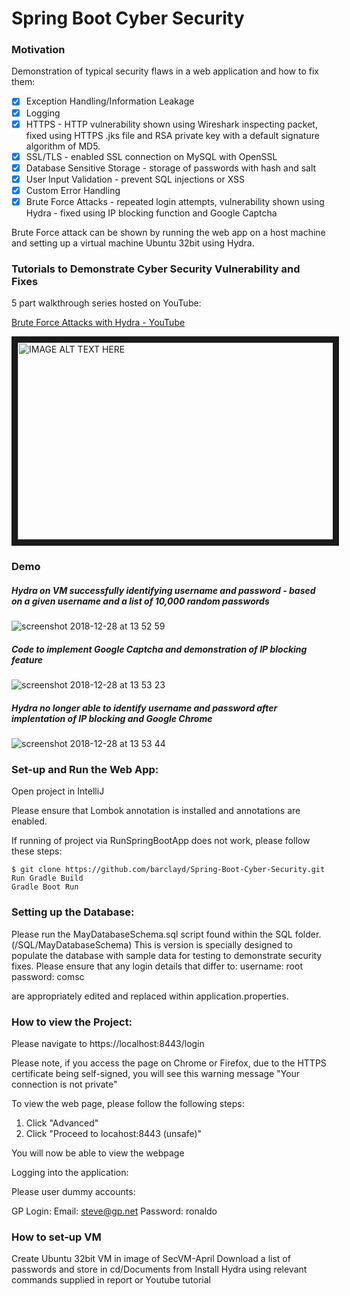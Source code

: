 # Spring Boot Cyber Security

### Motivation

Demonstration of typical security flaws in a web application and how to fix them:

- [x] Exception Handling/Information Leakage
- [x] Logging
- [x] HTTPS - HTTP vulnerability shown using Wireshark inspecting packet, fixed using HTTPS .jks file and RSA private key with a default signature algorithm of MD5.
- [x] SSL/TLS - enabled SSL connection on MySQL with OpenSSL
- [x] Database Sensitive Storage - storage of passwords with hash and salt
- [x] User Input Validation - prevent SQL injections or XSS
- [x] Custom Error Handling
- [x] Brute Force Attacks - repeated login attempts, vulnerability shown using Hydra - fixed using IP blocking function and Google Captcha

Brute Force attack can be shown by running the web app on a host machine and setting up a virtual machine Ubuntu 32bit using Hydra. 

### Tutorials to Demonstrate Cyber Security Vulnerability and Fixes

5 part walkthrough series hosted on YouTube:

[Brute Force Attacks with Hydra - YouTube](https://www.youtube.com/playlist?list=PLJTaTSlR4DswsHAqim4B3I5bpOhAWApHo)

<a href="http://www.youtube.com/watch?feature=player_embedded&v=PLJTaTSlR4DswsHAqim4B3I5bpOhAWApHo
" target="_blank"><img src="http://img.youtube.com/vi/ToplCJiULNY/0.jpg" 
alt="IMAGE ALT TEXT HERE" width="560" height="315" border="10" allow="accelerometer; autoplay; encrypted-media; gyroscope; picture-in-picture" allowfullscreen /></a>

### Demo

##### Hydra on VM successfully identifying username and password - based on a given username and a list of 10,000 random passwords
![screenshot 2018-12-28 at 13 52 59](https://user-images.githubusercontent.com/39765499/50517374-03708500-0aa8-11e9-98a3-0b2d3d3db59d.png)
##### Code to implement Google Captcha and demonstration of IP blocking feature
![screenshot 2018-12-28 at 13 53 23](https://user-images.githubusercontent.com/39765499/50517373-03708500-0aa8-11e9-9c37-ae363d98bb0e.png)
##### Hydra no longer able to identify username and password after implentation of IP blocking and Google Chrome
![screenshot 2018-12-28 at 13 53 44](https://user-images.githubusercontent.com/39765499/50517372-03708500-0aa8-11e9-8fa7-3209d212a1da.png)


### Set-up and Run the Web App:

Open project in IntelliJ

Please ensure that Lombok annotation is installed and annotations are enabled.

If running of project via RunSpringBootApp does not work, please follow these steps:

```
$ git clone https://github.com/barclayd/Spring-Boot-Cyber-Security.git
Run Gradle Build
Gradle Boot Run
```

### Setting up the Database:

Please run the MayDatabaseSchema.sql script found within the SQL folder. (/SQL/MayDatabaseSchema)
This is version is specially designed to populate the database with sample data for testing to demonstrate security fixes.
Please ensure that any login details that differ to:
username: root
password: comsc

are appropriately edited and replaced within application.properties.

### How to view the Project:

Please navigate to  https://localhost:8443/login

Please note, if you access the page on Chrome or Firefox, due to the HTTPS certificate being self-signed, you will see this warning message "Your connection is not private"

To view the web page, please follow the following steps:

1. Click "Advanced"
2. Click "Proceed to locahost:8443 (unsafe)"

You will now be able to view the webpage

Logging into the application:

Please user dummy accounts:

GP Login:
Email: steve@gp.net
Password: ronaldo

### How to set-up VM

Create Ubuntu 32bit VM in image of SecVM-April
Download a list of passwords and store in cd/Documents from
Install Hydra using relevant commands supplied in report or Youtube tutorial
